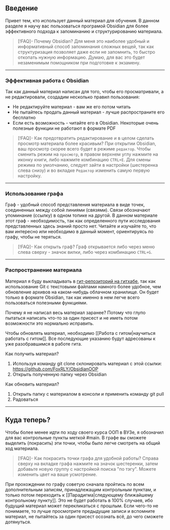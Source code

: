 ## Введение
Привет тем, кто использует данный материал для обучения.
В данном разделе я научу вас пользоваться програмой Obsidian для более эффективного подхода к запоминанию и структурированию материала.

> [!FAQ]- Почему Obsidian?
> Для меня это наиболее удобный и информативный способ запоминания сложных вещей, так как структуризация позволяет даже если не запомнить, то быстро откопать нужную информацию. Думаю, для вас это будет незаменимым помощником при подготовке к экзамену.

---

### Эффективная работа с Obsidian
Так как данный материал написан для того, чтобы его просматривали, а не редактировали, создадим несколько правил пользования:
- Не редактируйте материал - вам же его потом читать
- Не пытайтесь продать данный материал - лучше распространите его бесплатно
- Если есть возможность - читайте его в Obsidian. Некоторые очень полезные функции не работают в формате PDF

> [!FAQ]- Как предотвратить редактирование и в целом сделать просмотр материала более красивым?
> При открытии Obsidian, ваш просмотр скорее всего будет в режиме `редактор`. Чтобы сменить режим на `просмотр`, в правом верхнем углу нажмите на иконку книги, либо нажмите комбинацию `CTRL+E`. Для смены режима по умолчанию, следует зайти в настройки (шестеренка слева снизу) и во вкладке `Редактор` изменить самую первую настройку.

---

### Использование графа
Граф - удобный способ представления материала в виде точек, соединенных между собой линиями (связями). Связи обозначают упоминание (ссылку) в одном топике на другой. В данном материале этот граф - необходимость, так как определенного пути исследования представленных здесь знаний просто нет. Читайте и изучайте то, что вам интересно или необходимо в данный момент, ориентируясь по графу, чтобы не теряться.

> [!FAQ]- Как открыть граф?
> Граф открывается либо через меню слева сверху - значок вилки, либо через комбинацию `CTRL+G`.

---

### Распространение материала
Материал я буду выкладывать в [гит-репозиторий на гитхабе](https://github.com/FoxRLY/ObsidianOOP), так как использование Git с текстовыми файлами намного более удобное, чем обновление архивов на каком-нибудь облачном хранилище. Он будет только в формате Obsidian, так как именно в нем легче всего пользоваться полезными функциями.

Почему я не написал весь материал заранее? Потому что глупо пытаться написать что-то за один присест и не иметь потом возможности это нормально исправить.

Чтобы обновлять материал, необходимо [[Работа с гитом|научиться работать с гитом]]. Все последующие указанию будут адресованы к уже разобравшимся в работе гита.

Как получить материал?
1) Используя команду git clone склонировать материал с этой ссылки: https://github.com/FoxRLY/ObsidianOOP
2) Открыть полученную папку через Obsidian

Как обновить материал?
1) Открыть папку с материалом в консоли и применить команду git pull
2) Радоваться

---

## Куда теперь?
Чтобы более менее идти по ходу своего курса ООП в ВУЗе, я обозначил для вас контрольные пункты меткой #main. В графе вы сможете выделить (покрасить) эти точки, чтобы было легче смотреть на общий ход материала.

> [!FAQ]- Как покрасить точки графа для удобной работы?
> Справа сверху на вкладке графа нажмите на значок шестеренки, затем добавьте новую группу с настройкой поиска "по тэгу". Можете изменить цвет на ваше усмотрение.

При прохождении по графу советую сначала пройтись по всем дополнительным записям, принадлежащим контрольным пунктам, и только потом переходить к [[Парадигма|следующему ближайшему контрольному пункту]]. Это не будет работать в 100% случаев, ибо будущий материал может перекликаться с прошлым. Если чего-то не понимаете, то лучше просмотрите предыдущие записи и вспомните материал, не пытайтесь за один присест осознать всё, до чего сможете дотянуться.